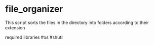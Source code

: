 # file_organizer

This script sorts the files in the directory into folders according to their extension

required libraries
#os
#shutil

